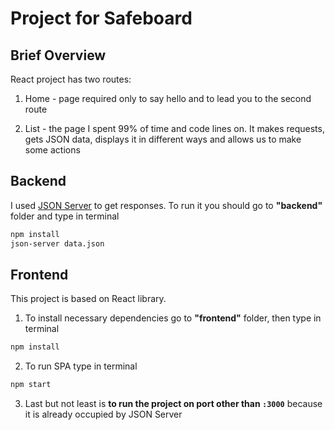# Project for Safeboard

## Brief Overview

React project has two routes:

1. Home - page required only to say hello and to lead you to the second route

2. List - the page I spent 99% of time and code lines on. It makes requests, gets JSON data, displays it in different ways and allows us to make some actions

## Backend

I used [JSON Server](https://www.npmjs.com/package/json-server) to get responses. 
To run it you should go to **"backend"** folder and type in terminal 
```bash
npm install
json-server data.json
```

## Frontend

This project is based on React library. 
1. To install necessary dependencies go to **"frontend"** folder, then type in terminal
```bash
npm install
```  
2. To run SPA type in terminal
```bash
npm start
```
3. Last but not least is **to run the project on port other than ```:3000```** because it is already occupied by JSON Server 
